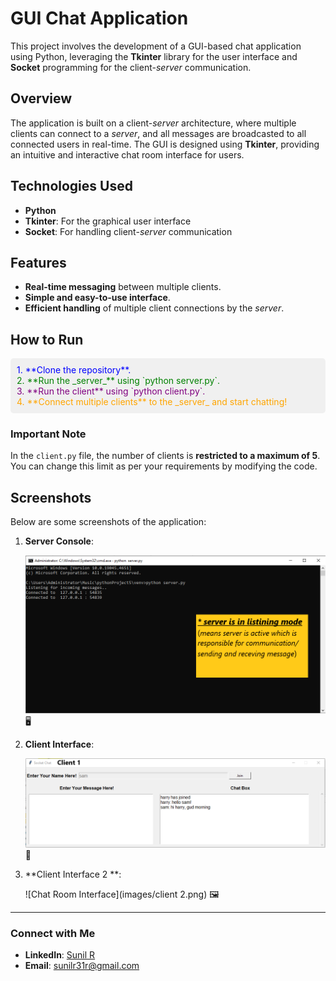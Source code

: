 # GUI Chat Application

This project involves the development of a GUI-based chat application using Python, leveraging the **Tkinter** library for the user interface and **Socket** programming for the client-_server_ communication.

## Overview

The application is built on a client-_server_ architecture, where multiple clients can connect to a _server_, and all messages are broadcasted to all connected users in real-time. The GUI is designed using **Tkinter**, providing an intuitive and interactive chat room interface for users.

## Technologies Used

- **Python**
- **Tkinter**: For the graphical user interface
- **Socket**: For handling client-_server_ communication

## Features

- **Real-time messaging** between multiple clients.
- **Simple and easy-to-use interface**.
- **Efficient handling** of multiple client connections by the _server_.

## How to Run

<div style="background-color:#f0f0f0; padding:10px; border-radius:5px;">
<font color="blue">1. **Clone the repository**.</font><br>
<font color="green">2. **Run the _server_** using `python server.py`.</font><br>
<font color="purple">3. **Run the client** using `python client.py`.</font><br>
<font color="orange">4. **Connect multiple clients** to the _server_ and start chatting!</font>
</div>

### Important Note

In the `client.py` file, the number of clients is **restricted to a maximum of 5**. You can change this limit as per your requirements by modifying the code.

## Screenshots

Below are some screenshots of the application:

1. **Server Console**:

   ![Server Console](images/server.png) 🖥️

2. **Client Interface**:

   ![Client Interface](https://github.com/SunilRavi7/GUI_Chat_Application/blob/main/images/client%201.png) 💬

3. **Client Interface 2 **:

   ![Chat Room Interface](images/client 2.png) 🖼️

---

### Connect with Me

- **LinkedIn**: [Sunil R](your-linkedin-profile-url)
- **Email**: sunilr31r@gmail.com

